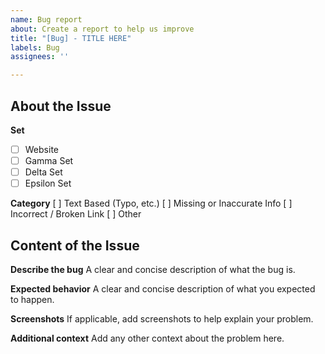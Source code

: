 ```yaml
---
name: Bug report
about: Create a report to help us improve
title: "[Bug] - TITLE HERE"
labels: Bug
assignees: ''

---
```


## About the Issue
**Set**
- [ ] Website
- [ ] Gamma Set
- [ ] Delta Set
- [ ] Epsilon Set

**Category**
[ ] Text Based (Typo, etc.)
[ ] Missing or Inaccurate Info
[ ] Incorrect / Broken Link
[ ] Other

## Content of the Issue
**Describe the bug**
A clear and concise description of what the bug is.

**Expected behavior**
A clear and concise description of what you expected to happen.

**Screenshots**
If applicable, add screenshots to help explain your problem.

**Additional context**
Add any other context about the problem here.
